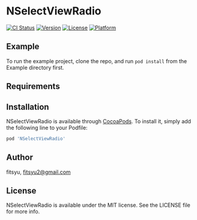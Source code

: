 # NSelectViewRadio

[![CI Status](https://img.shields.io/travis/fitsyu/NSelectViewRadio.svg?style=flat)](https://travis-ci.org/fitsyu/NSelectViewRadio)
[![Version](https://img.shields.io/cocoapods/v/NSelectViewRadio.svg?style=flat)](https://cocoapods.org/pods/NSelectViewRadio)
[![License](https://img.shields.io/cocoapods/l/NSelectViewRadio.svg?style=flat)](https://cocoapods.org/pods/NSelectViewRadio)
[![Platform](https://img.shields.io/cocoapods/p/NSelectViewRadio.svg?style=flat)](https://cocoapods.org/pods/NSelectViewRadio)

## Example

To run the example project, clone the repo, and run `pod install` from the Example directory first.

## Requirements

## Installation

NSelectViewRadio is available through [CocoaPods](https://cocoapods.org). To install
it, simply add the following line to your Podfile:

```ruby
pod 'NSelectViewRadio'
```

## Author

fitsyu, fitsyu2@gmail.com

## License

NSelectViewRadio is available under the MIT license. See the LICENSE file for more info.
